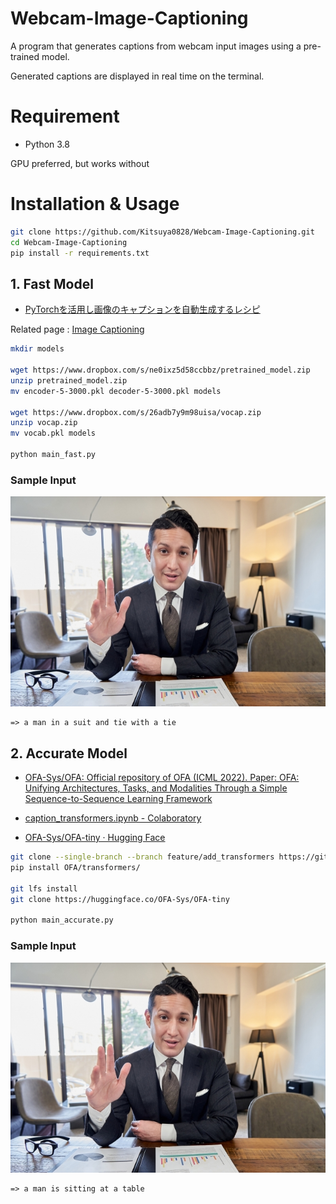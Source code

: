 # Webcam-Image-Captioning

A program that generates captions from webcam input images using a pre-trained model.

Generated captions are displayed in real time on the terminal.



# Requirement
* Python 3.8

GPU preferred, but works without

# Installation & Usage

```bash
git clone https://github.com/Kitsuya0828/Webcam-Image-Captioning.git
cd Webcam-Image-Captioning
pip install -r requirements.txt
```

## 1. Fast Model
* [PyTorchを活用し画像のキャプションを自動生成するレシピ](https://axross-recipe.com/recipes/114)

Related page : [Image Captioning](https://keras.io/examples/vision/image_captioning/)

```bash
mkdir models

wget https://www.dropbox.com/s/ne0ixz5d58ccbbz/pretrained_model.zip
unzip pretrained_model.zip
mv encoder-5-3000.pkl decoder-5-3000.pkl models

wget https://www.dropbox.com/s/26adb7y9m98uisa/vocap.zip
unzip vocap.zip
mv vocab.pkl models

python main_fast.py
```
### Sample Input
![](test.jpg "a man in a suit and tie with a tie")

```
=> a man in a suit and tie with a tie
```


## 2. Accurate Model

* [OFA\-Sys/OFA: Official repository of OFA \(ICML 2022\)\. Paper: OFA: Unifying Architectures, Tasks, and Modalities Through a Simple Sequence\-to\-Sequence Learning Framework](https://github.com/OFA-Sys/OFA)

* [caption\_transformers\.ipynb \- Colaboratory](https://colab.research.google.com/drive/1Ho81RBV8jysZ7e0FhsSCk_v938QeDuy3?usp=sharing#scrollTo=xaOphksg3ETI)

* [OFA\-Sys/OFA\-tiny · Hugging Face](https://huggingface.co/OFA-Sys/OFA-tiny)


```bash
git clone --single-branch --branch feature/add_transformers https://github.com/OFA-Sys/OFA.git
pip install OFA/transformers/

git lfs install
git clone https://huggingface.co/OFA-Sys/OFA-tiny

python main_accurate.py
```

### Sample Input
![](test.jpg "a man is sitting at a table")

```
=> a man is sitting at a table
```